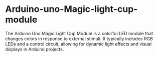 # Arduino-uno-Magic-light-cup-module
The Arduino Uno Magic Light Cup Module is a colorful LED module that changes colors in response to external stimuli. It typically includes RGB LEDs and a control circuit, allowing for dynamic light effects and visual displays in Arduino projects.
